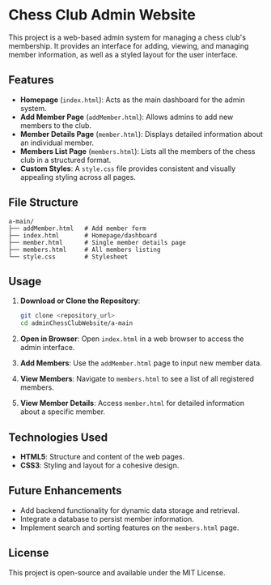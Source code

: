 # Chess Club Admin Website

This project is a web-based admin system for managing a chess club's membership. It provides an interface for adding, viewing, and managing member information, as well as a styled layout for the user interface.

## Features

- **Homepage** (`index.html`): Acts as the main dashboard for the admin system.
- **Add Member Page** (`addMember.html`): Allows admins to add new members to the club.
- **Member Details Page** (`member.html`): Displays detailed information about an individual member.
- **Members List Page** (`members.html`): Lists all the members of the chess club in a structured format.
- **Custom Styles**: A `style.css` file provides consistent and visually appealing styling across all pages.

## File Structure

```
a-main/
├── addMember.html   # Add member form
├── index.html       # Homepage/dashboard
├── member.html      # Single member details page
├── members.html     # All members listing
└── style.css        # Stylesheet
```

## Usage

1. **Download or Clone the Repository**: 
   ```bash
   git clone <repository_url>
   cd adminChessClubWebsite/a-main
   ```

2. **Open in Browser**: 
   Open `index.html` in a web browser to access the admin interface.

3. **Add Members**: 
   Use the `addMember.html` page to input new member data.

4. **View Members**: 
   Navigate to `members.html` to see a list of all registered members.

5. **View Member Details**: 
   Access `member.html` for detailed information about a specific member.

## Technologies Used

- **HTML5**: Structure and content of the web pages.
- **CSS3**: Styling and layout for a cohesive design.

## Future Enhancements

- Add backend functionality for dynamic data storage and retrieval.
- Integrate a database to persist member information.
- Implement search and sorting features on the `members.html` page.

## License

This project is open-source and available under the MIT License.
